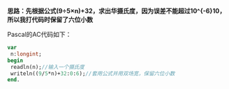 **思路：先根据公式(9÷5×n)+32，求出华摄氏度，因为误差不能超过10^{-6}10，所以我打代码时保留了六位小数**

Pascal的AC代码如下：
```pascal
var
 n:longint;
begin
 readln(n);//输入一个摄氏度
 writeln((9/5*n)+32:0:6);//套用公式并用双场宽，保留六位小数
end.
```